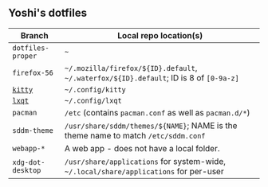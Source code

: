 ## Yoshi's dotfiles

Branch | Local repo location(s)
---|---
`dotfiles-proper` | `~`
`firefox-56` | `~/.mozilla/firefox/${ID}.default`, `~/.waterfox/${ID}.default`; ID is 8 of `[0-9a-z]`
[`kitty`](https://github.com/kovidgoyal/kitty) | `~/.config/kitty`
[`lxqt`](https://github.com/lxde/lxqt) | `~/.config/lxqt`
`pacman` | `/etc` (contains `pacman.conf` as well as `pacman.d/*`)
`sddm-theme` | `/usr/share/sddm/themes/${NAME}`; NAME is the theme name to match `/etc/sddm.conf`
`webapp-*` | A web app - does not have a local folder.
`xdg-dot-desktop` | `/usr/share/applications` for system-wide, `~/.local/share/applications` for per-user
